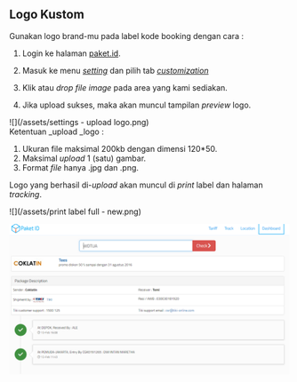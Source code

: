 ## Logo Kustom

Gunakan logo brand-mu pada label kode booking dengan cara :

1. Login ke halaman [paket.id](https://paket.id/).
2. Masuk ke menu [_setting_](https://paket.id/settings) dan pilih tab [_customization_](https://paket.id/settings/uploadlogo)
3. Klik atau _drop file image_ pada area yang kami sediakan.

4. Jika upload sukses, maka akan muncul tampilan _preview_ logo.

![](/assets/settings - upload logo.png)  
Ketentuan _upload _logo :

1. Ukuran file maksimal 200kb dengan dimensi 120\*50.
2. Maksimal _upload_ 1 \(satu\) gambar.
3. Format _file_ hanya .jpg dan .png.

Logo yang berhasil di-_upload_ akan muncul di _print_ label dan halaman _tracking_.

![](/assets/print label full - new.png)

![](/assets/tracking.png)

